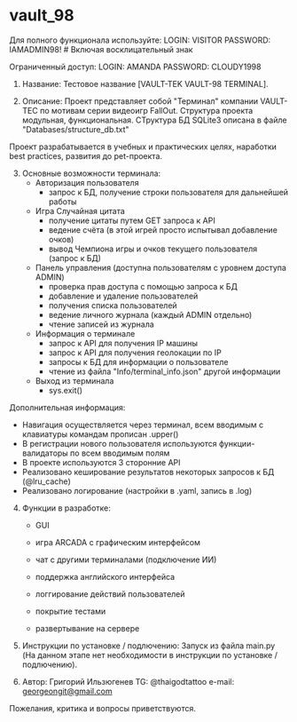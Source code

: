 # vault_98
Для полного функционала используйте:
LOGIN: VISITOR
PASSWORD: IAMADMIN98!   # Включая восклицательный знак

Ограниченный доступ:
LOGIN: AMANDA
PASSWORD: CLOUDY1998


1. Название:
Тестовое название [VAULT-TEK VAULT-98 TERMINAL].


2. Описание:
Проект представляет собой "Терминал" компании VAULT-TEC по мотивам серии видеоигр FallOut.
Структура проекта модульная, функциональная.
СТруктура БД SQLite3 описана в файле "Databases/structure_db.txt"

Проект разрабатывается в учебных и практических целях, наработки best practices, развития до pet-проекта.


3. Основные возможности терминала:
    - Авторизация пользователя
        - запрос к БД, получение строки пользователя для дальнейшей работы
    - Игра Случайная цитата
        - получение цитаты путем GET запроса к API
        - ведение счёта (в этой игрей просто испытывал добавление очков)
        - вывод Чемпиона игры и очков текущего пользователя (запрос к БД)
    - Панель управления (доступна пользователям с уровнем доступа ADMIN)
        - проверка прав доступа с помощью запроса к БД
        - добавление и удаление пользователей
        - получения списка пользователей
        - ведение личного журнала (каждый ADMIN отдельно)
        - чтение записей из журнала
    - Информация о терминале
        - запрос к API для получения IP машины
        - запрос к API для получения геолокации по IP
        - запросы к БД для информации о пользователе
        - чтение из файла "Info/terminal_info.json" другой информации
    - Выход из терминала
        - sys.exit()

Дополнительная информация:
- Навигация осуществляется через терминал, всем вводимым с клавиатуры командам прописан .upper()
- В регистрации нового пользователя используются функции-валидаторы по всем вводимым полям
- В проекте используются 3 сторонние API
- Реализовано кеширование результатов некоторых запросов к БД (@lru_cache)
- Реализовано логирование (настройки в .yaml, запись в .log)


4. Функции в разработке:
    - GUI
    - игра ARCADA с графическим интерфейсом
    - чат с другими терминалами (подключение ИИ)
    - поддержка английского интерфейса

    - логгирование действий пользователей
    - покрытие тестами
    - развертывание на сервере


5. Инструкции по установке / подлючению:
Запуск из файла main.py
(На данном этапе нет необходимости в инструкции по установке / подлючению).


6. Автор:
Григорий Ильзюгенев
TG: @thaigodtattoo
e-mail: georgeongit@gmail.com


Пожелания, критика и вопросы приветствуются.

